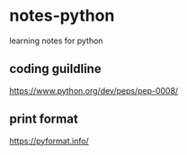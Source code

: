 # notes-python
learning notes for python

## coding guildline
https://www.python.org/dev/peps/pep-0008/

## print format
https://pyformat.info/
